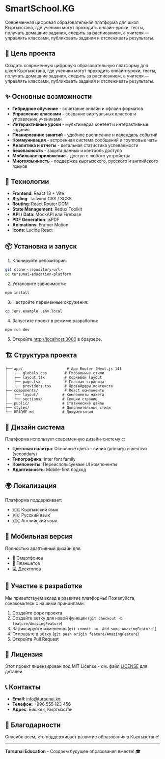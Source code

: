 # SmartSchool.KG

Современная цифровая образовательная платформа для школ Кыргызстана, где ученики могут проходить онлайн-уроки, тесты, получать домашние задания, следить за расписанием, а учителя — управлять классами, публиковать задания и отслеживать результаты.

## 🎯 Цель проекта

Создать современную цифровую образовательную платформу для школ Кыргызстана, где ученики могут проходить онлайн-уроки, тесты, получать домашние задания, следить за расписанием, а учителя — управлять классами, публиковать задания и отслеживать результаты.

## ✨ Основные возможности

- **Гибридное обучение** - сочетание онлайн и офлайн форматов
- **Управление классами** - создание виртуальных классов и управление учениками
- **Интерактивные уроки** - мультимедиа контент и интерактивные задания
- **Планирование занятий** - удобное расписание и календарь событий
- **Коммуникация** - встроенная система сообщений и групповые чаты
- **Аналитика и отчеты** - детальная статистика успеваемости
- **Безопасность** - защита данных и контроль доступа
- **Мобильное приложение** - доступ с любого устройства
- **Многоязычность** - поддержка кыргызского, русского и английского языков

## 🚀 Технологии

- **Frontend**: React 18 + Vite
- **Styling**: Tailwind CSS / SCSS
- **Routing**: React Router DOM
- **State Management**: Redux Toolkit
- **API / Data**: MockAPI или Firebase
- **PDF Generation**: jsPDF
- **Animations**: Framer Motion
- **Icons**: Lucide React

## 📦 Установка и запуск

1. Клонируйте репозиторий:
```bash
git clone <repository-url>
cd tursunai-education-platform
```

2. Установите зависимости:
```bash
npm install
```

3. Настройте переменные окружения:
```bash
cp .env.example .env.local
```

4. Запустите проект в режиме разработки:
```bash
npm run dev
```

5. Откройте [http://localhost:3000](http://localhost:3000) в браузере.

## 🏗️ Структура проекта

```
├── app/                    # App Router (Next.js 14)
│   ├── globals.css        # Глобальные стили
│   ├── layout.tsx         # Корневой layout
│   ├── page.tsx           # Главная страница
│   └── providers.tsx      # Провайдеры контекста
├── components/            # React компоненты
│   ├── layout/           # Компоненты макета
│   └── sections/         # Секции страниц
├── public/               # Статические файлы
├── styles/               # Дополнительные стили
└── README.md             # Документация
```

## 🎨 Дизайн система

Платформа использует современную дизайн-систему с:
- **Цветовая палитра**: Основные цвета - синий (primary) и желтый (secondary)
- **Типографика**: Inter font family
- **Компоненты**: Переиспользуемые UI компоненты
- **Адаптивность**: Mobile-first подход

## 🌍 Локализация

Платформа поддерживает:
- 🇰🇬 Кыргызский язык
- 🇷🇺 Русский язык  
- 🇺🇸 Английский язык

## 📱 Мобильная версия

Полностью адаптивный дизайн для:
- 📱 Смартфонов
- 📱 Планшетов
- 💻 Десктопов

## 🤝 Участие в разработке

Мы приветствуем вклад в развитие платформы! Пожалуйста, ознакомьтесь с нашими принципами:

1. Создайте форк проекта
2. Создайте ветку для новой функции (`git checkout -b feature/AmazingFeature`)
3. Зафиксируйте изменения (`git commit -m 'Add some AmazingFeature'`)
4. Отправьте в ветку (`git push origin feature/AmazingFeature`)
5. Откройте Pull Request

## 📄 Лицензия

Этот проект лицензирован под MIT License - см. файл [LICENSE](LICENSE) для деталей.

## 📞 Контакты

- **Email**: info@tursunai.kg
- **Телефон**: +996 555 123 456
- **Адрес**: Бишкек, Кыргызстан

## 🙏 Благодарности

Спасибо всем, кто поддерживает развитие образования в Кыргызстане!

---

**Tursunai Education** - Создаем будущее образования вместе! 🎓
